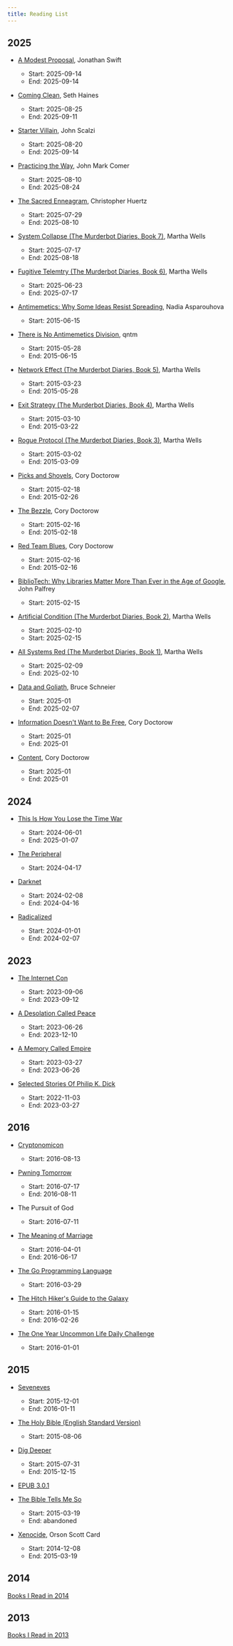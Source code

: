 ```yaml
---
title: Reading List
---
```


## 2025

- [A Modest Proposal](https://www.gutenberg.org/ebooks/1080), Jonathan Swift

  - Start: 2025-09-14
  - End: 2025-09-14

- [Coming Clean](https://www.sethhaines.com/about), Seth Haines

  - Start: 2025-08-25
  - End: 2025-09-11

- [Starter Villain](https://us.macmillan.com/books/9780765389220/startervillain/), John Scalzi

  - Start: 2025-08-20
  - End: 2025-09-14

- [Practicing the Way](https://www.penguinrandomhouse.com/books/673402/practicing-the-way-by-john-mark-comer/), John Mark Comer

  - Start: 2025-08-10
  - End: 2025-08-24

- [The Sacred Enneagram](https://chrisheuertz.com/books/), Christopher Huertz

  - Start: 2025-07-29
  - End: 2025-08-10

- [System Collapse (The Murderbot Diaries, Book 7)](https://www.marthawells.com/murderbot7.htm), Martha Wells

  - Start: 2025-07-17
  - End: 2025-08-18

- [Fugitive Telemtry (The Murderbot Diaries, Book 6)](https://www.marthawells.com/murderbot6.htm), Martha Wells

  - Start: 2025-06-23
  - End: 2025-07-17

- [Antimemetics: Why Some Ideas Resist Spreading](https://darkforest.metalabel.com/antimemetics), Nadia Asparouhova

  - Start: 2015-06-15

- [There is No Antimemetics Division](https://scp-wiki.wikidot.com/antimemetics-division-hub), qntm

  - Start: 2015-05-28
  - End: 2015-06-15

- [Network Effect (The Murderbot Diaries, Book 5)](https://www.marthawells.com/networkeffect.htm), Martha Wells

  - Start: 2015-03-23
  - End: 2015-05-28

- [Exit Strategy (The Murderbot Diaries, Book 4)](https://www.marthawells.com/murderbot4.htm), Martha Wells

  - Start: 2015-03-10
  - End: 2015-03-22

- [Rogue Protocol (The Murderbot Diaries, Book 3)](https://www.marthawells.com/murderbot3.htm), Martha Wells

  - Start: 2015-03-02
  - End: 2015-03-09

- [Picks and Shovels](https://craphound.com/category/picksandshovels/), Cory Doctorow

  - Start: 2015-02-18
  - End: 2015-02-26

- [The Bezzle](https://craphound.com/category/bezzle/), Cory Doctorow

  - Start: 2015-02-16
  - End: 2015-02-18

- [Red Team Blues](https://craphound.com/category/redteamblues/), Cory Doctorow

  - Start: 2015-02-16
  - End: 2015-02-16

- [BiblioTech: Why Libraries Matter More Than Ever in the Age of Google](https://jpalfrey.blog/top/publications/), John Palfrey

  - Start: 2015-02-15

- [Artificial Condition (The Murderbot Diaries, Book 2)](https://www.marthawells.com/murderbot2.htm), Martha Wells

  - Start: 2025-02-10
  - Start: 2025-02-15

- [All Systems Red (The Murderbot Diaries, Book 1)](https://www.marthawells.com/murderbot1.htm), Martha Wells

  - Start: 2025-02-09
  - End: 2025-02-10

- [Data and Goliath](https://www.schneier.com/books/data-and-goliath/), Bruce Schneier

  - Start: 2025-01
  - End: 2025-02-07

- [Information Doesn't Want to Be Free](https://craphound.com/category/info/), Cory Doctorow

  - Start: 2025-01
  - End: 2025-01

- [Content](https://craphound.com/category/content/), Cory Doctorow

  - Start: 2025-01
  - End: 2025-01

## 2024

- [This Is How You Lose the Time War](https://amalelmohtar.com/bibliography/#books)

  - Start: 2024-06-01
  - End: 2025-01-07

- [The Peripheral](https://williamgibsonbooks.com)

  - Start: 2024-04-17

- [Darknet](https://matthewmather.com/darknet/)

  - Start: 2024-02-08
  - End: 2024-04-16

- [Radicalized](https://craphound.com/category/radicalized-full/)

  - Start: 2024-01-01
  - End: 2024-02-07

## 2023

- [The Internet Con](https://craphound.com/category/internetcon/)

  - Start: 2023-09-06
  - End: 2023-09-12

- [A Desolation Called Peace](https://www.arkadymartine.net/books/adcp)

  - Start: 2023-06-26
  - End: 2023-12-10

- [A Memory Called Empire](https://www.arkadymartine.net/books/amce)

  - Start: 2023-03-27
  - End: 2023-06-26

- [Selected Stories Of Philip K. Dick](https://www.pkdickbooks.com/Collections/variouscollections.php)

  - Start: 2022-11-03
  - End: 2023-03-27

## 2016

- [Cryptonomicon](http://www.cryptonomicon.com/)

  - Start: 2016-08-13

- [Pwning Tomorrow](https://supporters.eff.org/donate/pwning-tomorrow)

  - Start: 2016-07-17
  - End: 2016-08-11

- The Pursuit of God

  - Start: 2016-07-11

- [The Meaning of Marriage](http://www.timothykeller.com/books/the-meaning-of-marriage)

  - Start: 2016-04-01
  - End: 2016-06-17

- [The Go Programming Language](http://www.gopl.io/)

  - Start: 2016-03-29

- [The Hitch Hiker's Guide to the Galaxy](http://www.douglasadams.com/creations/0345391802.html)

  - Start: 2016-01-15
  - End: 2016-02-26

- [The One Year Uncommon Life Daily Challenge](http://www.coachdungy.com/product/the-one-year-uncommon-life-daily-challenge/)

  - Start: 2016-01-01

## 2015

- [Seveneves](http://www.nealstephenson.com/seveneves.html)

  - Start: 2015-12-01
  - End: 2016-01-11

- [The Holy Bible (English Standard Version)](http://www.esvbible.org/)

  - Start: 2015-08-06

- [Dig Deeper](https://www.crossway.org/books/dig-deeper-tpb/)

  - Start: 2015-07-31
  - End: 2015-12-15

- [EPUB 3.0.1](http://idpf.org/epub/301)

- [The Bible Tells Me So](http://www.patheos.com/blogs/peterenns/books/##The+Bible+Tells+Me+So)

  - Start: 2015-03-19
  - End: abandoned

- [Xenocide](http://www.hatrack.com/osc/books/xenocide/xenocide.shtml), Orson Scott Card

  - Start: 2014-12-08
  - End: 2015-03-19

## 2014

[Books I Read in 2014](/2015/02/books-i-read-in-2014)

## 2013

[Books I Read in 2013](/2014/02/books-i-read-in-2013)
